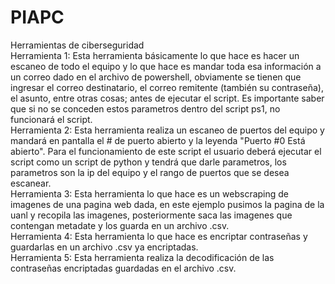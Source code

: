 # PIAPC<br/>
Herramientas de ciberseguridad<br/>
Herramienta 1: Esta herramienta básicamente lo que hace es hacer un escaneo de todo el equipo y lo que hace es mandar toda esa información a un correo dado en el archivo de powershell, obviamente se tienen que ingresar el correo destinatario, el correo remitente (también su contraseña), el asunto, entre otras cosas; antes de ejecutar el script. Es importante saber que si no se conceden estos parametros dentro del script ps1, no funcionará el script.<br/>
Herramienta 2: Esta herramienta realiza un escaneo de puertos del equipo y mandará en pantalla el # de puerto abierto y la leyenda "Puerto #0 Está abierto". Para el funcionamiento de este script el usuario deberá ejecutar el script como un script de python y tendrá que darle parametros, los parametros son la ip del equipo y el rango de puertos que se desea escanear.<br/>
Herramienta 3: Esta herramienta lo que hace es un webscraping de imagenes de una pagina web dada, en este ejemplo pusimos la pagina de la uanl y recopila las imagenes, posteriormente saca las imagenes que contengan metadate y los guarda en un archivo .csv.<br/>
Herramienta 4: Esta herramienta lo que hace es encriptar contraseñas y guardarlas en un archivo .csv ya encriptadas.<br/>
Herramienta 5: Esta herramienta realiza la decodificación de las contraseñas encriptadas guardadas en el archivo .csv.<br/>
